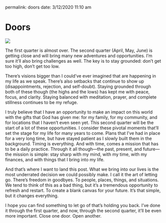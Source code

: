 permalink: doors
date: 3/12/2020 11:10 am

# Doors

![](https://i.imgur.com/tIywE7w.jpg)

The first quarter is almost over. The second quarter (April, May, June) is getting close and will bring many new adventures and opportunities. I’m sure it’ll also bring challenges as well. The key is to stay grounded: don’t get too high, don’t get too low.

There’s visions bigger than I could’ve ever imagined that are happening in my life as we speak. There’s also setbacks that continue to show up (disappointments, rejection, and self-doubt). Staying grounded through both of these though (the highs and the lows) has kept me with peace, focus, and clarity. Staying balanced with meditation, prayer, and complete stillness continues to be my refuge.

I truly believe that I have an opportunity to make an impact on this world with the gifts that God has given me: for my family, for my community, and for locations that I haven’t even seen yet. This second quarter will be the start of a lot of these opportunities. I consider these pivotal moments that’ll set the stage for my life for many years to come. Plans that I’ve had in place for a very long time, but have stayed patient as I slowly built them in the background. Timing is everything. And with time, comes a mission that has to be a daily practice. Through it all though—the past, present, and future—the mission is simple: stay sharp with my mind, with my time, with my finances, and with things that I bring into my life.

And that’s where I want to land this post. What we bring into our lives is the most underrated decision we could possibly make. I call it the art of letting go. There’s freedom in goodbyes. To people, places, things, and situations. We tend to think of this as a bad thing, but it’s a tremendous opportunity to refresh and restart. To create a blank canvas for your future. It’s that simple, but it changes everything.

I hope you can find something to let go of that’s holding you back. I’ve done it through the first quarter, and now, through the second quarter, it’ll be even more important. Close one door. Open another.